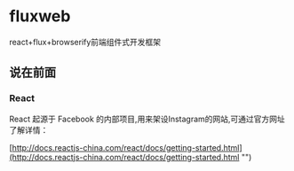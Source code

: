 # fluxweb
react+flux+browserify前端组件式开发框架
## 说在前面
### React
React 起源于 Facebook 的内部项目,用来架设Instagram的网站,可通过官方网址了解详情：

[http://docs.reactjs-china.com/react/docs/getting-started.html](http://docs.reactjs-china.com/react/docs/getting-started.html "")
